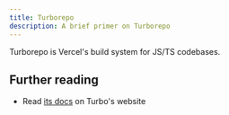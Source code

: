 ```yaml
---
title: Turborepo
description: A brief primer on Turborepo
---
```


Turborepo is Vercel's build system for JS/TS codebases.

## Further reading

- Read [its docs](https://turbo.build/repo/docs) on Turbo's website
